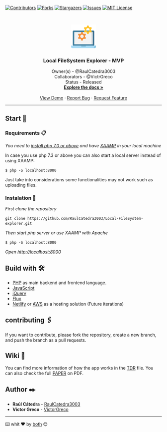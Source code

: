 [![Contributors][contributors-shield]][contributors-url]
[![Forks][forks-shield]][forks-url]
[![Stargazers][stars-shield]][stars-url]
[![Issues][issues-shield]][issues-url]
[![MIT License][license-shield]][license-url]

<br />
<p align="center">
  <a href="https://github.com/RaulCatedra3003/Local-FileSystem-explorer">
    <img src="images/data-management.svg" alt="Logo" width="80" height="80">
  </a>

  <h3 align="center"> Local FileSystem Explorer - MVP </h3>

  <p align="center">
    Owner(s) - @RaulCatedra3003 <br>
    Collaborators - @VictrGreco <br>
    Status - Released
    <br />
    <a href="https://github.com/RaulCatedra3003/Local-FileSystem-explorer"><strong>Explore the docs »</strong></a>
    <br />
    <br />
    <a href="https://github.com/RaulCatedra3003/Local-FileSystem-explorer">View Demo</a>
    ·
    <a href="https://github.com/RaulCatedra3003/Local-FileSystem-explorer/issues">Report Bug</a>
    ·
    <a href="https://github.com/RaulCatedra3003/Local-FileSystem-explorer/issues">Request Feature</a>
  </p>
</p>

<hr></hr>

## Start 🚀

### Requirements 📋

_You need to [install php 7.0 or above](https://www.php.net/manual/en/install.php) and have [XAAMP](https://www.apachefriends.org/it/download.html) in your local machine_

In case you use php 7.3 or above you can also start a local server instead of using XAAMP:

```
$ php -S localhost:8000
```

Just take into considerations some functionalities may not work such as uploading files.

### Instalation 🔧


_First clone the repository_

```
git clone https://github.com/RaulCatedra3003/Local-FileSystem-explorer.git
```

_Then start php server or use XAAMP with Apache_

```
$ php -S localhost:8000
```

_Open [http://localhost:8000](http://localhost:8000)_

## Build with 🛠️


- [PHP](https://www.php.net/docs.php) as main backend and frontend language.
- [JavaScript]()
- [jQuery](https://api.jquery.com/)
- [Flux](https://docs.fluxcd.io/en/1.21.1/)
- [Netlify](https://www.netlify.com/) or [AWS](https://docs.aws.amazon.com/) as a hosting solution (Future iterations)

## contributing 🖇️

If you want to contribute, please fork the repository, create a new branch, and push the branch as a pull requests.

## Wiki 📖

You can find more information of how the app works in the [TDR](./TDR.md) file.
You can also check the full [PAPER](./Documentacion.pdf) on PDF.

## Author ✒️

* **Raúl Cátedra** - [RaulCatedra3003](https://github.com/RaulCatedra3003)
* **Victor Greco** - [VictorGreco](https://github.com/VictorGreco)

---
⌨️ whit ❤️ by [both]() 😊

<!-- MARKDOWN LINKS & IMAGES -->
<!-- https://www.markdownguide.org/basic-syntax/#reference-style-links -->
[contributors-shield]: https://img.shields.io/github/contributors/RaulCatedra3003/Local-FileSystem-explorer.svg?style=flat-square
[contributors-url]: https://github.com/RaulCatedra3003/Local-FileSystem-explorer/graphs/contributors
[forks-shield]: https://img.shields.io/github/forks/RaulCatedra3003/Local-FileSystem-explorer.svg?style=flat-square
[forks-url]: https://github.com/RaulCatedra3003/Local-FileSystem-explorer/network/members
[stars-shield]: https://img.shields.io/github/stars/RaulCatedra3003/Local-FileSystem-explorer.svg?style=flat-square
[stars-url]: https://github.com/RaulCatedra3003/Local-FileSystem-explorer/stargazers
[issues-shield]: https://img.shields.io/github/issues/RaulCatedra3003/Local-FileSystem-explorer.svg?style=flat-square
[issues-url]: https://github.com/RaulCatedra3003/Local-FileSystem-explorer/issues
[license-shield]: https://img.shields.io/github/license/RaulCatedra3003/Local-FileSystem-explorer.svg?style=flat-square
[license-url]: https://github.com/RaulCatedra3003/Local-FileSystem-explorer/blob/master/LICENSE.txt
[linkedin-shield]: https://img.shields.io/badge/-LinkedIn-black.svg?style=flat-square&logo=linkedin&colorB=555
